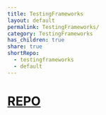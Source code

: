 ```yaml
---  
title: TestingFrameworks  
layout: default  
permalink: TestingFrameworks/  
category: TestingFrameworks  
has_children: true  
share: true  
shortRepo:  
  - testingframeworks  
  - default  
---  
```

  
# [REPO](https://github.com/14paxton/TestingFrameworks)